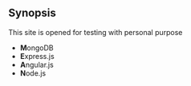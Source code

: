 ## Synopsis

This site is opened for testing with personal purpose 
* **M**ongoDB
* **E**xpress.js
* **A**ngular.js
* **N**ode.js